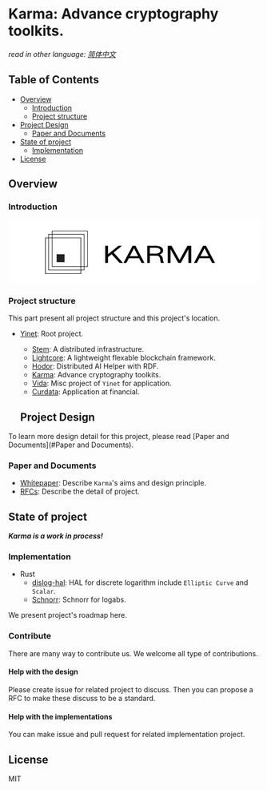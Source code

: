 # Karma: Advance cryptography toolkits.

*read in other language: [简体中文](zh/README.md)*

## Table of Contents

- [Overview](#Overview)
  - [Introduction](#introduction)
  - [Project structure](#project-structure)
- [Project Design](#project-design)
  - [Paper and Documents](#paper-and-documents)
- [State of project](#state-of-project)
  - [Implementation](#Implementation)
- [License](#License)

## Overview

### Introduction

![](img/karma.jpg)

### Project structure

This part present all project structure and this project's location.

- [Yinet](https://github.com/Yinet-project/Yinet): Root project.
  
  - [Stem](https://github.com/Yinet-project/Stem): A distributed infrastructure.
  - [Lightcore](https://github.com/Yinet-project/Lightcore): A lightweight flexable blockchain framework.
  - [Hodor](https://github.com/Yinet-project/Hodor): Distributed AI Helper with RDF.
  - [Karma](https://github.com/Yinet-project/Karma): Advance cryptography toolkits.
  - [Vida](https://github.com/Yinet-project/Stem): Misc project of `Yinet` for application.
  - [Curdata](): Application at financial.
  
  ## Project Design

To learn more design detail for this project, please read [Paper and Documents](#Paper and Documents). 

### Paper and Documents

- [Whitepaper](en/whitepaper.md): Describe `Karma`'s aims and design principle.
- [RFCs](rfcs/README.md): Describe the detail of project.

## State of project

***Karma is a work in process!***

### Implementation

- Rust
  - [dislog-hal](https://github.com/Yinet-project/dislog-hal): HAL for discrete logarithm include `Elliptic Curve` and `Scalar`.
  - [Schnorr](#): Schnorr for logabs.

We present project's roadmap here.

### Contribute

There are many way to contribute us. We welcome all type of contributions.

#### Help with the design

Please create issue for related project to discuss. Then you can propose a RFC to make these discuss to be a standard.

#### Help with the implementations

You can make issue and pull request for related implementation project.

## License

MIT
